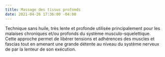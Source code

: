 ```yaml
---
title: Massage des tissus profonds
date: 2021-04-26 17:36:00 -04:00
---
```


Technique sans huile, très lente et profonde utilisée principalement pour les malaises chroniques et/ou profonds du système musculo-squelettique. Cette approche permet de libérer tensions et adhérences des muscles et fascias tout en amenant une grande détente au niveau du système nerveux de par la lenteur de son exécution.